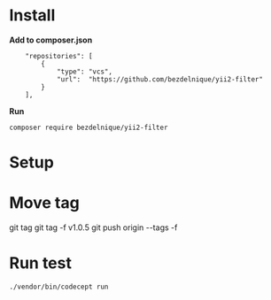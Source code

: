 # Install
**Add to composer.json**
```
    "repositories": [
        {
            "type": "vcs",
            "url":  "https://github.com/bezdelnique/yii2-filter"
        }
    ],
```

**Run**
```
composer require bezdelnique/yii2-filter
```


# Setup


# Move tag
git tag
git tag -f v1.0.5
git push origin --tags -f


# Run test
```
./vendor/bin/codecept run
```



